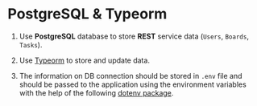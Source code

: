 # PostgreSQL & Typeorm

1. Use **PostgreSQL** database to store **REST** service data (`Users`, `Boards`, `Tasks`).

2. Use [Typeorm](https://typeorm.io/#/) to store and update data.
3. The information on DB connection should be stored in `.env` file and should be passed to the application using the environment variables with the help of the following [dotenv package](https://www.npmjs.com/package/dotenv).